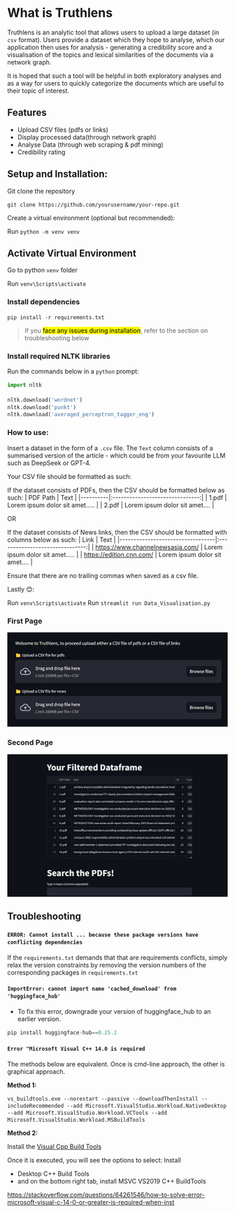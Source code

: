# What is Truthlens

Truthlens is an analytic tool that allows users to upload a large dataset (in `csv` format). Users provide a dataset which they hope to analyse, which our application then uses for analysis - generating a credibility score and a visualisation of the topics and lexical similarities of the documents via a network graph.

It is hoped that such a tool will be helpful in both exploratory analyses and as a way for users to quickly categorize the documents which are useful to their topic of interest.

##  Features
- Upload CSV files (pdfs or links)
- Display processed data(through network graph)
- Analyse Data (through web scraping & pdf mining)
- Credibility rating



## Setup and Installation: 

Git clone the repository
```
git clone https://github.com/yourusername/your-repo.git
```
Create a virtual environment (optional but recommended):

Run ```python -m venv venv ```

## Activate Virtual Environment
Go to python `venv` folder



Run ```venv\Scripts\activate```


### Install dependencies
```
pip install -r requirements.txt
```
> If you <mark>face any issues during installation</mark>, refer to the section on troubleshooting below 

### Install required NLTK libraries

Run the commands below in a `python` prompt:
```python
import nltk

nltk.download('wordnet')
nltk.download('punkt')
nltk.download('averaged_perceptron_tagger_eng')
```


### How to use:
Insert a dataset in the form of a `.csv` file. The `Text` column consists of a summarised version of the article - which could be from your favourite LLM such as DeepSeek or GPT-4. 

Your CSV file should be formatted as such:

If the dataset consists of PDFs, then the CSV should be formatted below as such:
| PDF Path |               Text              |
|----------|:-------------------------------:|
| 1.pdf    | Lorem ipsum dolor sit amet..... |
| 2.pdf    | Lorem ipsum dolor sit amet....  |

OR

If the dataset consists of News links, then the CSV should be formatted with columns below as such:
| Link                             |               Text              |
|----------------------------------|:-------------------------------:|
| https://www.channelnewsasia.com/ | Lorem ipsum dolor sit amet..... |
| https://edition.cnn.com/         | Lorem ipsum dolor sit amet....  |

Ensure that there are no trailing commas when saved as a csv file.

Lastly 😊: 

Run `venv\Scripts\activate`
Run `streamlit run Data_Visualisation.py`

### First Page
![First page](images\Upload-files.png)
### Second Page
![Second Page](images\Second-page.png)


## Troubleshooting


#### `ERROR: Cannot install ... because these package versions have conflicting dependencies`

If the `requirements.txt` demands that that are requirements conflicts, simply relax the version constraints by removing the version numbers of the corresponding packages in `requirements.txt`


#### `ImportError: cannot import name 'cached_download' from 'huggingface_hub'`

- To fix this error, downgrade your version of huggingface_hub to an earlier version.
```python
pip install huggingface-hub==0.25.2
```

#### `Error "Microsoft Visual C++ 14.0 is required`

The methods below are equivalent. Once is cmd-line approach, the other is graphical approach.

**Method 1:**

```
vs_buildtools.exe --norestart --passive --downloadThenInstall --includeRecommended --add Microsoft.VisualStudio.Workload.NativeDesktop --add Microsoft.VisualStudio.Workload.VCTools --add Microsoft.VisualStudio.Workload.MSBuildTools
```

**Method 2:**

Install the [Visual Cpp Build Tools](https://visualstudio.microsoft.com/visual-cpp-build-tools/)


Once it is executed, you will see the options to select:
Install 
- Desktop C++ Build Tools
- and on the bottom right tab, install MSVC VS2019 C++ BuildTools

https://stackoverflow.com/questions/64261546/how-to-solve-error-microsoft-visual-c-14-0-or-greater-is-required-when-inst

